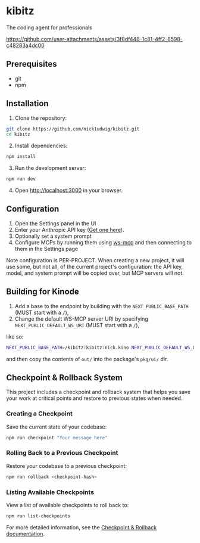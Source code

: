 # kibitz

The coding agent for professionals

https://github.com/user-attachments/assets/3f8df448-1c81-4ff2-8598-c48283a4dc00

## Prerequisites

* git
* npm

## Installation

1. Clone the repository:
```bash
git clone https://github.com/nick1udwig/kibitz.git
cd kibitz
```

2. Install dependencies:
```bash
npm install
```

3. Run the development server:
```bash
npm run dev
```

4. Open [http://localhost:3000](http://localhost:3000) in your browser.

## Configuration

1. Open the Settings panel in the UI
2. Enter your Anthropic API key ([Get one here](https://console.anthropic.com/)).
3. Optionally set a system prompt
4. Configure MCPs by running them using [ws-mcp](https://github.com/nick1udwig/ws-mcp) and then connecting to them in the Settings page

Note configuration is PER-PROJECT.
When creating a new project, it will use some, but not all, of the current project's configuration: the API key, model, and system prompt will be copied over, but MCP servers will not.

## Building for Kinode

1. Add a base to the endpoint by building with the `NEXT_PUBLIC_BASE_PATH` (MUST start with a `/`),
2. Change the default WS-MCP server URI by specifying `NEXT_PUBLIC_DEFAULT_WS_URI` (MUST start with a `/`),

like so:
```bash
NEXT_PUBLIC_BASE_PATH=/kibitz:kibitz:nick.kino NEXT_PUBLIC_DEFAULT_WS_URI=/fwd-ws:kibitz:nick.kino npm run build
```

and then copy the contents of `out/` into the package's `pkg/ui/` dir.

## Checkpoint & Rollback System

This project includes a checkpoint and rollback system that helps you save your work at critical points and restore to previous states when needed.

### Creating a Checkpoint

Save the current state of your codebase:

```bash
npm run checkpoint "Your message here"
```

### Rolling Back to a Previous Checkpoint

Restore your codebase to a previous checkpoint:

```bash
npm run rollback <checkpoint-hash>
```

### Listing Available Checkpoints

View a list of available checkpoints to roll back to:

```bash
npm run list-checkpoints
```

For more detailed information, see the [Checkpoint & Rollback documentation](scripts/README.md).
